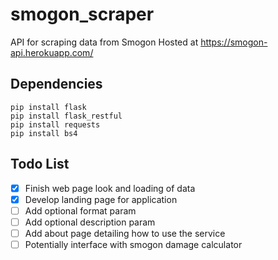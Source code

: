 # smogon_scraper
API for scraping data from Smogon
Hosted at https://smogon-api.herokuapp.com/

## Dependencies
 `pip install flask`\
 `pip install flask_restful`\
 `pip install requests`\
 `pip install bs4`

## Todo List
 - [x] Finish web page look and loading of data
 - [x] Develop landing page for application
 - [ ] Add optional format param
 - [ ] Add optional description param
 - [ ] Add about page detailing how to use the service
 - [ ] Potentially interface with smogon damage calculator
